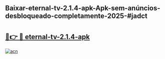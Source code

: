 ## Baixar-eternal-tv-2.1.4-apk-Apk-sem-anúncios-desbloqueado-completamente-2025-#jadct

# <h2><a href="https://ainizakaria.my?title=eternal-tv-2.1.4-apk&ref=20M">🔗👉 🔴 eternal-tv-2.1.4-apk</a></h2>

[![acn](https://github.com/user-attachments/assets/0f9c940e-d8b0-45ae-aac7-cd30a18b3e1c)](https://ainizakaria.my?title=eternal-tv-2.1.4-apk&ref=20M)


